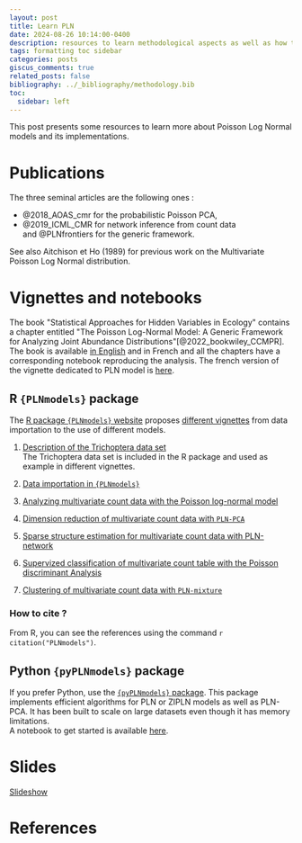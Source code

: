 ```yaml
---
layout: post
title: Learn PLN
date: 2024-08-26 10:14:00-0400
description: resources to learn methodological aspects as well as how to use PLN in practice
tags: formatting toc sidebar
categories: posts
giscus_comments: true
related_posts: false
bibliography: ../_bibliography/methodology.bib
toc:
  sidebar: left
---
```


This post presents some resources to learn more about Poisson Log Normal models and its implementations.

# Publications

The three seminal articles are the following ones :

- @2018_AOAS_cmr for the probabilistic Poisson PCA,    
- @2019_ICML_CMR for network inference from count data     
and @PLNfrontiers for the generic framework.

See also Aitchison et Ho (1989) for previous work on the Multivariate Poisson Log Normal distribution.

# Vignettes and notebooks

The book "Statistical Approaches for Hidden Variables in Ecology" contains a chapter entitled  "The Poisson Log-Normal Model: A Generic Framework for Analyzing Joint Abundance Distributions"[@2022_bookwiley_CCMPR]. The book is available [in English](https://onlinelibrary.wiley.com/doi/book/10.1002/9781119902799) and in French and all the chapters have a corresponding notebook reproducing the analysis. The french version of the vignette dedicated to PLN model is [here](https://oliviergimenez.github.io/code_livre_variables_cachees/chiquet.html).

## R `{PLNmodels}` package 
The [R package `{PLNmodels}` website](https://pln-team.github.io/) proposes [different vignettes](https://pln-team.github.io/PLNmodels/) from data importation to the use of different models.

1. [Description of the Trichoptera data set](https://pln-team.github.io/PLNmodels/articles/Trichoptera.html)  
The Trichoptera data set is included in the R package and used as example in different vignettes. 

2. [Data importation in `{PLNmodels}`](https://pln-team.github.io/PLNmodels/articles/Import_data.html)  
3. [Analyzing multivariate count data with the Poisson log-normal model](https://pln-team.github.io/PLNmodels/articles/PLN.html)
4. [Dimension reduction of multivariate count data with `PLN-PCA`](https://pln-team.github.io/PLNmodels/articles/PLNPCA.html)
5. [Sparse structure estimation for multivariate count data with PLN-network](https://pln-team.github.io/PLNmodels/articles/PLNnetwork.html)
6. [Supervized classification of multivariate count table with the Poisson discriminant Analysis](https://pln-team.github.io/PLNmodels/articles/PLNLDA.html)
7. [Clustering of multivariate count data with `PLN-mixture`](https://pln-team.github.io/PLNmodels/articles/PLNmixture.html)

### How to cite ?

From R, you can see the references using the command `r citation("PLNmodels")`.

## Python `{pyPLNmodels}` package 

If you prefer Python, use the [`{pyPLNmodels}` package](https://bbatardiere.pages.mia.inra.fr/pyplnmodels). This package implements efficient algorithms for PLN or ZIPLN models as well as PLN-PCA.  It has been built to scale on large datasets even though it has memory limitations.    
A notebook to get started is available [here](https://github.com/PLN-team/pyPLNmodels/blob/main/Getting_started.ipynb).

# Slides

[Slideshow](https://pln-team.github.io/slideshow/#1)

# References
